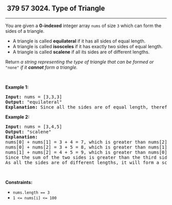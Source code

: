 <h2> 379 57
3024. Type of Triangle</h2><hr><div><p>You are given a <strong>0-indexed</strong> integer array <code>nums</code> of size <code>3</code> which can form the sides of a triangle.</p>

<ul>
	<li>A triangle is called <strong>equilateral</strong> if it has all sides of equal length.</li>
	<li>A triangle is called <strong>isosceles</strong> if it has exactly two sides of equal length.</li>
	<li>A triangle is called <strong>scalene</strong> if all its sides are of different lengths.</li>
</ul>

<p>Return <em>a string representing</em> <em>the type of triangle that can be formed </em><em>or </em><code>"none"</code><em> if it <strong>cannot</strong> form a triangle.</em></p>

<p>&nbsp;</p>
<p><strong class="example">Example 1:</strong></p>

<pre><strong>Input:</strong> nums = [3,3,3]
<strong>Output:</strong> "equilateral"
<strong>Explanation:</strong> Since all the sides are of equal length, therefore, it will form an equilateral triangle.
</pre>

<p><strong class="example">Example 2:</strong></p>

<pre><strong>Input:</strong> nums = [3,4,5]
<strong>Output:</strong> "scalene"
<strong>Explanation:</strong> 
nums[0] + nums[1] = 3 + 4 = 7, which is greater than nums[2] = 5.
nums[0] + nums[2] = 3 + 5 = 8, which is greater than nums[1] = 4.
nums[1] + nums[2] = 4 + 5 = 9, which is greater than nums[0] = 3. 
Since the sum of the two sides is greater than the third side for all three cases, therefore, it can form a triangle.
As all the sides are of different lengths, it will form a scalene triangle.
</pre>

<p>&nbsp;</p>
<p><strong>Constraints:</strong></p>

<ul>
	<li><code>nums.length == 3</code></li>
	<li><code>1 &lt;= nums[i] &lt;= 100</code></li>
</ul>
</div>